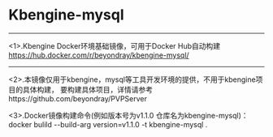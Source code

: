 # Kbengine-mysql
-------------------
<1>.Kbengine Docker环境基础镜像，可用于Docker Hub自动构建
	https://hub.docker.com/r/beyondray/kbengine-mysql/
  
  
--------------------
<2>.本镜像仅用于kbengine，mysql等工具开发环境的提供，不用于kbengine项目的具体构建，
要构建具体项目，详情请参考https://github.com/beyondray/PVPServer

<3>.Docker镜像构建命令(例如版本号为v1.1.0 仓库名为kbengine-mysql)：
docker bulild --build-arg version=v1.1.0 -t kbengine-mysql .
	
